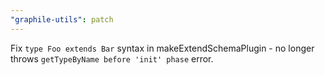 ```yaml
---
"graphile-utils": patch
---
```


Fix `type Foo extends Bar` syntax in makeExtendSchemaPlugin - no longer throws
`getTypeByName before 'init' phase` error.
